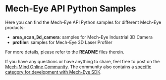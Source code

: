 # Mech-Eye API Python Samples

Here you can find the Mech-Eye API Python samples for different Mech-Eye products:

- **area_scan_3d_camera**: samples for Mech-Eye Industrial 3D Camera
- **profiler**: samples for Mech-Eye 3D Laser Profiler

For more details, please refer to the **README** files therein.

If you have any questions or have anything to share, feel free to post on the [Mech-Mind Online Community](https://community.mech-mind.com/). The community also contains a [specific category for development with Mech-Eye SDK](https://community.mech-mind.com/c/mech-eye-sdk-development/19).

